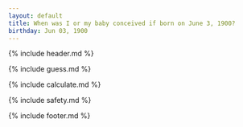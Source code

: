 ```yaml
---
layout: default
title: When was I or my baby conceived if born on June 3, 1900?
birthday: Jun 03, 1900
---
```


{% include header.md %}

{% include guess.md %}

{% include calculate.md %}

{% include safety.md %}

{% include footer.md %}



